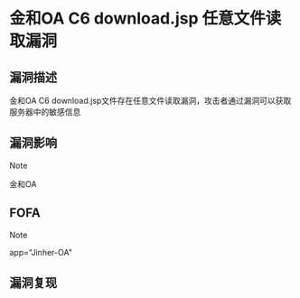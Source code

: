 # 金和OA C6 download.jsp 任意文件读取漏洞

## 漏洞描述

金和OA C6 download.jsp文件存在任意文件读取漏洞，攻击者通过漏洞可以获取服务器中的敏感信息

## 漏洞影响

> [!NOTE]
>
> 金和OA

## FOFA

> [!NOTE]
>
> app="Jinher-OA"

## 漏洞复现